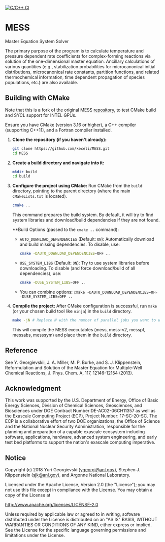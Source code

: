 [![C/C++ CI](https://github.com/keceli/MESS/actions/workflows/build.yml/badge.svg)](https://github.com/keceli/MESS/actions/workflows/build.yml)

# MESS

Master Equation System Solver

The primary purpose of the program is to calculate temperature and pressure dependent
rate coefficients for complex-forming reactions via solution of the one-dimensional master equation. Ancillary calculations of various quantities (e.g., stabilization probabilities for microcanonical initial distributions, microcanonical rate constants, partition functions, and related thermochemical information, time dependent propagation of species populations, etc.) are also available. 

## Building with CMake

Note that this is a fork of the original MESS [repository](https://github.com/Auto-Mech/MESS), to test CMake build and SYCL support for INTEL GPUs. 

Ensure you have CMake (version 3.16 or higher), a C++ compiler (supporting C++11), and a Fortran compiler installed.

1.  **Clone the repository (if you haven't already):**
    ```bash
    git clone https://github.com/keceli/MESS.git
    cd MESS
    ```

2.  **Create a build directory and navigate into it:**
    ```bash
    mkdir build
    cd build
    ```

3.  **Configure the project using CMake:**
    Run CMake from the `build` directory, pointing to the parent directory (where the main `CMakeLists.txt` is located).
    ```bash
    cmake ..
    ```
    This command prepares the build system. By default, it will try to find system libraries and download/build dependencies if they are not found.

    **Build Options (passed to the `cmake ..` command):

    *   `AUTO_DOWNLOAD_DEPENDENCIES` (Default: `ON`): Automatically download and build missing dependencies. To disable, use:
        ```bash
        cmake -DAUTO_DOWNLOAD_DEPENDENCIES=OFF ..
        ```
    *   `USE_SYSTEM_LIBS` (Default: `ON`): Try to use system libraries before downloading. To disable (and force download/build of all dependencies), use:
        ```bash
        cmake -DUSE_SYSTEM_LIBS=OFF ..
        ```
    *   You can combine options: `cmake -DAUTO_DOWNLOAD_DEPENDENCIES=OFF -DUSE_SYSTEM_LIBS=OFF ..`

4.  **Compile the project:**
    After CMake configuration is successful, run `make` (or your chosen build tool like `ninja`) in the `build` directory.
    ```bash
    make -jN # Replace N with the number of parallel jobs you want to use, e.g., make -j4
    ```
    This will compile the MESS executables (mess, mess-v2, messpf, messabs, messsym) and place them in the `build` directory.

## Reference

See Y. Georgievskii, J. A. Miller, M. P. Burke, and S. J. Klippenstein,
Reformulation and Solution of the Master Equation for Multiple-Well Chemical
Reactions, J. Phys. Chem. A, 117, 12146-12154 (2013).

## Acknowledgment

This work was supported by the U.S. Department of Energy, Office of Basic Energy
Sciences, Division of Chemical Sciences, Geosciences, and Biosciences under DOE
Contract Number DE-AC02-06CH11357 as well as the Exascale Computing Project
(ECP), Project Number: 17-SC-20-SC.  The ECP is a collaborative effort of two
DOE organizations, the Office of Science and the National Nuclear Security
Administration, responsible for the planning and preparation of a capable
exascale ecosystem including software, applications, hardware, advanced system
engineering, and early test bed platforms to support the nation's exascale
computing imperative. 

## Notice

Copyright (c) 2018 Yuri Georgievski (ygeorgi@anl.gov), Stephen J.
Klippenstein (sjk@anl.gov), and Argonne National Laboratory.

Licensed under the Apache License, Version 2.0 (the "License");
you may not use this file except in compliance with the License.
You may obtain a copy of the License at

   http://www.apache.org/licenses/LICENSE-2.0

Unless required by applicable law or agreed to in writing, software
distributed under the License is distributed on an "AS IS" BASIS,
WITHOUT WARRANTIES OR CONDITIONS OF ANY KIND, either express or implied.
See the License for the specific language governing permissions and
limitations under the License.
